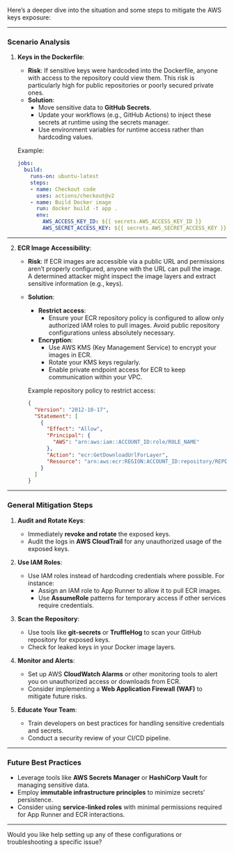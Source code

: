 Here’s a deeper dive into the situation and some steps to mitigate the AWS keys exposure:

---

### **Scenario Analysis**
1. **Keys in the Dockerfile**:
   - **Risk**: If sensitive keys were hardcoded into the Dockerfile, anyone with access to the repository could view them. This risk is particularly high for public repositories or poorly secured private ones.
   - **Solution**:
     - Move sensitive data to **GitHub Secrets**.
     - Update your workflows (e.g., GitHub Actions) to inject these secrets at runtime using the secrets manager.
     - Use environment variables for runtime access rather than hardcoding values.

   Example:
   ```yaml
   jobs:
     build:
       runs-on: ubuntu-latest
       steps:
       - name: Checkout code
         uses: actions/checkout@v2
       - name: Build Docker image
         run: docker build -t app .
         env:
           AWS_ACCESS_KEY_ID: ${{ secrets.AWS_ACCESS_KEY_ID }}
           AWS_SECRET_ACCESS_KEY: ${{ secrets.AWS_SECRET_ACCESS_KEY }}
   ```

---

2. **ECR Image Accessibility**:
   - **Risk**: If ECR images are accessible via a public URL and permissions aren’t properly configured, anyone with the URL can pull the image. A determined attacker might inspect the image layers and extract sensitive information (e.g., keys).
   - **Solution**:
     - **Restrict access**:
       - Ensure your ECR repository policy is configured to allow only authorized IAM roles to pull images. Avoid public repository configurations unless absolutely necessary.
     - **Encryption**:
       - Use AWS KMS (Key Management Service) to encrypt your images in ECR.
       - Rotate your KMS keys regularly.
       - Enable private endpoint access for ECR to keep communication within your VPC.

     Example repository policy to restrict access:
     ```json
     {
       "Version": "2012-10-17",
       "Statement": [
         {
           "Effect": "Allow",
           "Principal": {
             "AWS": "arn:aws:iam::ACCOUNT_ID:role/ROLE_NAME"
           },
           "Action": "ecr:GetDownloadUrlForLayer",
           "Resource": "arn:aws:ecr:REGION:ACCOUNT_ID:repository/REPO_NAME"
         }
       ]
     }
     ```

---

### **General Mitigation Steps**

1. **Audit and Rotate Keys**:
   - Immediately **revoke and rotate** the exposed keys.
   - Audit the logs in **AWS CloudTrail** for any unauthorized usage of the exposed keys.

2. **Use IAM Roles**:
   - Use IAM roles instead of hardcoding credentials where possible. For instance:
     - Assign an IAM role to App Runner to allow it to pull ECR images.
     - Use **AssumeRole** patterns for temporary access if other services require credentials.

3. **Scan the Repository**:
   - Use tools like **git-secrets** or **TruffleHog** to scan your GitHub repository for exposed keys.
   - Check for leaked keys in your Docker image layers.

4. **Monitor and Alerts**:
   - Set up AWS **CloudWatch Alarms** or other monitoring tools to alert you on unauthorized access or downloads from ECR.
   - Consider implementing a **Web Application Firewall (WAF)** to mitigate future risks.

5. **Educate Your Team**:
   - Train developers on best practices for handling sensitive credentials and secrets.
   - Conduct a security review of your CI/CD pipeline.

---

### **Future Best Practices**
- Leverage tools like **AWS Secrets Manager** or **HashiCorp Vault** for managing sensitive data.
- Employ **immutable infrastructure principles** to minimize secrets’ persistence.
- Consider using **service-linked roles** with minimal permissions required for App Runner and ECR interactions.

---

Would you like help setting up any of these configurations or troubleshooting a specific issue?